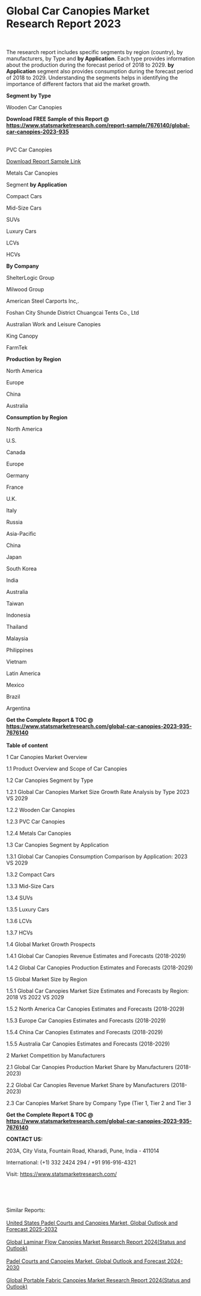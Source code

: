 <h1>Global Car Canopies Market Research Report 2023</h1><br/><p>The research report includes specific segments by region (country), by manufacturers, by Type and <strong>by Application</strong>. Each type provides information about the production during the forecast period of 2018 to 2029. <strong>by Application</strong> segment also provides consumption during the forecast period of 2018 to 2029. Understanding the segments helps in identifying the importance of different factors that aid the market growth.</p><p><strong>Segment by Type</strong></p><p>Wooden Car Canopies</p><div><b>Download FREE Sample of this Report @ <a href="https://www.statsmarketresearch.com/download-free-sample/7676140/global-car-canopies-2023-935">https://www.statsmarketresearch.com/report-sample/7676140/global-car-canopies-2023-935</a></b></div><br><p>PVC Car Canopies</p><p><a href="https://www.statsmarketresearch.com/download-free-sample/7676140/global-car-canopies-2023-935">Download Report Sample Link</a></p><p>Metals Car Canopies</p><p>Segment <strong>by Application</strong></p><p>Compact Cars</p><p>Mid-Size Cars</p><p>SUVs</p><p>Luxury Cars</p><p>LCVs</p><p>HCVs</p><p><strong>By Company</strong></p><p>ShelterLogic Group</p><p>Milwood Group</p><p>American Steel Carports Inc,.</p><p>Foshan City Shunde District Chuangcai Tents Co., Ltd</p><p>Australian Work and Leisure Canopies</p><p>King Canopy</p><p>FarmTek</p><p><strong>Production by Region</strong></p><p>North America</p><p>Europe</p><p>China</p><p>Australia</p><p><strong>Consumption by Region</strong></p><p>North America</p><p>U.S.</p><p>Canada</p><p>Europe</p><p>Germany</p><p>France</p><p>U.K.</p><p>Italy</p><p>Russia</p><p>Asia-Pacific</p><p>China</p><p>Japan</p><p>South Korea</p><p>India</p><p>Australia</p><p>Taiwan</p><p>Indonesia</p><p>Thailand</p><p>Malaysia</p><p>Philippines</p><p>Vietnam</p><p>Latin America</p><p>Mexico</p><p>Brazil</p><p>Argentina</p><div><b>Get the Complete Report & TOC @ <a href="https://www.statsmarketresearch.com/global-car-canopies-2023-935-7676140">https://www.statsmarketresearch.com/global-car-canopies-2023-935-7676140</a></b></div><br><b>Table of content</b><p>1 Car Canopies Market Overview<br />
 
  1.1 Product Overview and Scope of Car Canopies<br />
 
  1.2 Car Canopies Segment by Type<br />
 
  1.2.1 Global Car Canopies Market Size Growth Rate Analysis by Type 2023 VS 2029<br />
 
  1.2.2 Wooden Car Canopies<br />
 
  1.2.3 PVC Car Canopies<br />
 
  1.2.4 Metals Car Canopies<br />
 
  1.3 Car Canopies Segment by Application<br />
 
  1.3.1 Global Car Canopies Consumption Comparison by Application: 2023 VS 2029<br />
 
  1.3.2 Compact Cars<br />
 
  1.3.3 Mid-Size Cars<br />
 
  1.3.4 SUVs<br />
 
  1.3.5 Luxury Cars<br />
 
  1.3.6 LCVs<br />
 
  1.3.7 HCVs<br />
 
  1.4 Global Market Growth Prospects<br />
 
  1.4.1 Global Car Canopies Revenue Estimates and Forecasts (2018-2029)<br />
 
  1.4.2 Global Car Canopies Production Estimates and Forecasts (2018-2029)<br />
 
  1.5 Global Market Size by Region<br />
 
  1.5.1 Global Car Canopies Market Size Estimates and Forecasts by Region: 2018 VS 2022 VS 2029<br />
 
  1.5.2 North America Car Canopies Estimates and Forecasts (2018-2029)<br />
 
  1.5.3 Europe Car Canopies Estimates and Forecasts (2018-2029)<br />
 
  1.5.4 China Car Canopies Estimates and Forecasts (2018-2029)<br />
 
  1.5.5 Australia Car Canopies Estimates and Forecasts (2018-2029)<br />
 
 2 Market Competition by Manufacturers<br />
 
  2.1 Global Car Canopies Production Market Share by Manufacturers (2018-2023)<br />
 
  2.2 Global Car Canopies Revenue Market Share by Manufacturers (2018-2023)<br />
 
  2.3 Car Canopies Market Share by Company Type (Tier 1, Tier 2 and Tier 3<br><div><b>Get the Complete Report & TOC @ <a href="https://www.statsmarketresearch.com/global-car-canopies-2023-935-7676140">https://www.statsmarketresearch.com/global-car-canopies-2023-935-7676140</a></b></div></p>
 
 <b>CONTACT US:</b><br>
 
 203A, City Vista, Fountain Road, Kharadi, Pune, India - 411014 <br>
 
 International: (+1) 332 2424 294 / +91 916-916-4321<br>
 
 Visit: <a href="https://www.statsmarketresearch.com/">https://www.statsmarketresearch.com/</a>
 
 <br>
 
 <br><br>Similar Reports: <br><br><a href="https://www.statsmarketresearch.com/global-united-states-padel-courts-canopies-forecast-2025-2032-288-8030793">United States Padel Courts and Canopies Market, Global Outlook and Forecast 2025-2032</a><br><br><a href="https://www.statsmarketresearch.com/global-laminar-flow-canopies-2024-364-8002933">Global Laminar Flow Canopies Market Research Report 2024(Status and Outlook)</a><br><br><a href="https://www.statsmarketresearch.com/global-padel-courts-canopies-forecast-2024-2030-725-7940013">Padel Courts and Canopies Market, Global Outlook and Forecast 2024-2030</a><br><br><a href="https://www.statsmarketresearch.com/global-portable-fabric-canopies-2024-590-7920555">Global Portable Fabric Canopies Market Research Report 2024(Status and Outlook)</a><br><br>